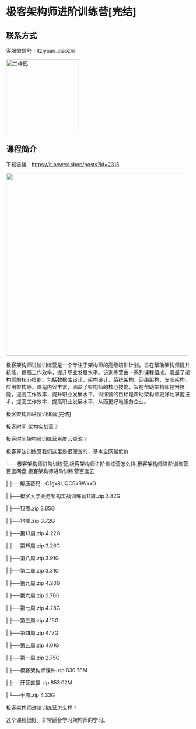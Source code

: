 # 极客架构师进阶训练营[完结]

## 联系方式

客服微信号：itziyuan_xiaozhi

<img src="https://ziyuanyun.oss-cn-guangzhou.aliyuncs.com/common/20240614073449/666b82192834a.jpg" width="200" height="200" alt="二维码">

## 课程简介

下载链接：https://it.bcwex.shop/posts?id=2315

<img src="https://ziyuanyun.oss-cn-guangzhou.aliyuncs.com/yun/20240515183818/6644909ae3df9.jpg" width="500" alt="">

  极客架构师进阶训练营是一个专注于架构师的高级培训计划，旨在帮助架构师提升技能，提高工作效率，提升职业发展水平。该训练营由一系列课程组成，涵盖了架构师的核心技能，包括数据库设计、架构设计、系统架构、网络架构、安全架构、应用架构等。课程内容丰富，涵盖了架构师的核心技能，旨在帮助架构师提升技能，提高工作效率，提升职业发展水平。训练营的目标是帮助架构师更好地掌握技术，提高工作效率，提高职业发展水平，从而更好地服务企业。

 极客架构师进阶训练营[完结]



极客时间 架构实战营？

 极客时间架构师训练营百度云资源？

 极客算法训练营我们这里是很便宜的，基本全网最低价

 ├──极客架构师进阶训练营,极客架构师进阶训练营怎么样,极客架构师进阶训练营百度网盘,极客架构师进阶训练营百度云

 | ├──解压密码：C1gx8lJQCRkRWkxD

 | ├──极客大学业务架构实战训练营11周.zip 3.82G

 | ├──12周.zip 3.65G

 | ├──14周.zip 3.72G

 | ├──第13周.zip 4.22G

 | ├──第15周.zip 3.26G

 | ├──第八周.zip 3.91G

 | ├──第二周.zip 3.31G

 | ├──第九周.zip 4.20G

 | ├──第六周.zip 3.70G

 | ├──第七周.zip 4.28G

 | ├──第三周.zip 4.15G

 | ├──第四周.zip 4.17G

 | ├──第五周.zip 4.01G

 | ├──第一周.zip 2.75G

 | ├──极客架构师课件.zip 830.78M

 | ├──开营直播.zip 853.02M

 | └──十周.zip 4.33G

 极客架构师进阶训练营怎么样？

 这个课程很好，非常适合学习架构师的学习。

  